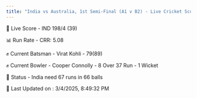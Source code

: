 ```yaml
---
title: "India vs Australia, 1st Semi-Final (A1 v B2) - Live Cricket Score"
---
```


🔴 Live Score - IND 198/4 (39)  

📊 Run Rate - CRR: 5.08  

✊ Current Batsman - Virat Kohli - 79(89)  

✊ Current Bowler - Cooper Connolly - 8 Over 37 Run - 1 Wicket  

📑 Status - India need 67 runs in 66 balls

📝 Last Updated on : 3/4/2025, 8:49:32 PM  

